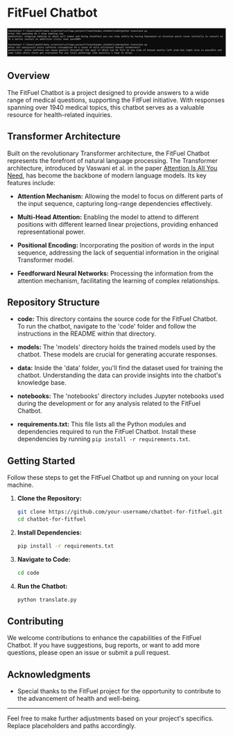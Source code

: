 # FitFuel Chatbot

![FitFuel Chatbot](https://github.com/amith7025/chatbot-for-fitfuel/blob/main/chatbot.png)

## Overview

The FitFuel Chatbot is a project designed to provide answers to a wide range of medical questions, supporting the FitFuel initiative. With responses spanning over 1940 medical topics, this chatbot serves as a valuable resource for health-related inquiries.

## Transformer Architecture

Built on the revolutionary Transformer architecture, the FitFuel Chatbot represents the forefront of natural language processing. The Transformer architecture, introduced by Vaswani et al. in the paper [Attention Is All You Need](https://arxiv.org/abs/1706.03762), has become the backbone of modern language models. Its key features include:

- **Attention Mechanism:** Allowing the model to focus on different parts of the input sequence, capturing long-range dependencies effectively.

- **Multi-Head Attention:** Enabling the model to attend to different positions with different learned linear projections, providing enhanced representational power.

- **Positional Encoding:** Incorporating the position of words in the input sequence, addressing the lack of sequential information in the original Transformer model.

- **Feedforward Neural Networks:** Processing the information from the attention mechanism, facilitating the learning of complex relationships.


## Repository Structure

- **code:** This directory contains the source code for the FitFuel Chatbot. To run the chatbot, navigate to the 'code' folder and follow the instructions in the README within that directory.

- **models:** The 'models' directory holds the trained models used by the chatbot. These models are crucial for generating accurate responses.

- **data:** Inside the 'data' folder, you'll find the dataset used for training the chatbot. Understanding the data can provide insights into the chatbot's knowledge base.

- **notebooks:** The 'notebooks' directory includes Jupyter notebooks used during the development or for any analysis related to the FitFuel Chatbot.

- **requirements.txt:** This file lists all the Python modules and dependencies required to run the FitFuel Chatbot. Install these dependencies by running `pip install -r requirements.txt`.

## Getting Started

Follow these steps to get the FitFuel Chatbot up and running on your local machine.

1. **Clone the Repository:**
    ```bash
    git clone https://github.com/your-username/chatbot-for-fitfuel.git
    cd chatbot-for-fitfuel
    ```
2. **Install Dependencies:**
    ```bash
    pip install -r requirements.txt
    ```

3. **Navigate to Code:**
    ```bash
    cd code
    ```

4. **Run the Chatbot:**
    ```bash
    python translate.py
    ```

## Contributing

We welcome contributions to enhance the capabilities of the FitFuel Chatbot. If you have suggestions, bug reports, or want to add more questions, please open an issue or submit a pull request.

## Acknowledgments

- Special thanks to the FitFuel project for the opportunity to contribute to the advancement of health and well-being.

---

Feel free to make further adjustments based on your project's specifics. Replace placeholders and paths accordingly.
